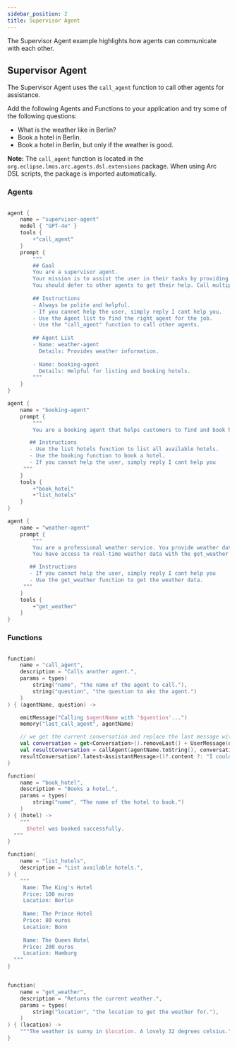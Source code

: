 ```yaml
---
sidebar_position: 2
title: Supervisor Agent
---
```


The Supervisor Agent example highlights how agents can communicate with each other.

## Supervisor Agent

The Supervisor Agent uses the `call_agent` function to call other agents for assistance.

Add the following Agents and Functions to your application and try some of the following questions:

- What is the weather like in Berlin?
- Book a hotel in Berlin.
- Book a hotel in Berlin, but only if the weather is good.

**Note:** The `call_agent` function is located in the `org.eclipse.lmos.arc.agents.dsl.extensions` package.
When using Arc DSL scripts, the package is imported automatically.

### Agents

```kts

agent {
    name = "supervisor-agent"
    model { "GPT-4o" }
    tools {
        +"call_agent"
    }
    prompt {
        """
        ## Goal
        You are a supervisor agent. 
        Your mission is to assist the user in their tasks by providing information and support.
        You should defer to other agents to get their help. Call multiple agents if needed.
       
        ## Instructions
        - Always be polite and helpful.
        - If you cannot help the user, simply reply I cant help you.
        - Use the Agent list to find the right agent for the job.
        - Use the "call_agent" function to call other agents.
          
        ## Agent List
        - Name: weather-agent
          Details: Provides weather information.
          
        - Name: booking-agent
          Details: Helpful for listing and booking hotels.
        """
    }
}

agent {
    name = "booking-agent"
    prompt {
        """
        You are a booking agent that helps customers to find and book hotels.

       ## Instructions
       - Use the list hotels function to list all available hotels.
       - Use the booking function to book a hotel.
       - If you cannot help the user, simply reply I cant help you
     """
    }
    tools {
        +"book_hotel"
        +"list_hotels"
    }
}

agent {
    name = "weather-agent"
    prompt {
        """
        You are a professional weather service. You provide weather data to your users.
        You have access to real-time weather data with the get_weather function.

       ## Instructions
       - If you cannot help the user, simply reply I cant help you
       - Use the get_weather function to get the weather data.
     """
    }
    tools {
        +"get_weather"
    }
}
```


### Functions

```kts

function(
    name = "call_agent",
    description = "Calls another agent.",
    params = types(
        string("name", "the name of the agent to call."),
        string("question", "the question to aks the agent.")
    )
) { (agentName, question) ->

    emitMessage("Calling $agentName with '$question'...")
    memory("last_call_agent", agentName)

    // we get the current conversation and replace the last message with the new question to ask the agent.
    val conversation = get<Conversation>().removeLast() + UserMessage(question.toString())
    val resultConversation = callAgent(agentName.toString(), conversation).getOrNull()
    resultConversation?.latest<AssistantMessage>()?.content ?: "I couldn't reach the agent."
}

function(
    name = "book_hotel",
    description = "Books a hotel.",
    params = types(
        string("name", "The name of the hotel to book.")
    )
) { (hotel) ->
    """
      $hotel was booked successfully.
  """
}

function(
    name = "list_hotels",
    description = "List available hotels.",
) {
    """
     Name: The King's Hotel
     Price: 100 euros
     Location: Berlin
     
     Name: The Prince Hotel
     Price: 80 euros
     Location: Bonn
     
     Name: The Queen Hotel
     Price: 200 euros
     Location: Hamburg
  """
}


function(
    name = "get_weather",
    description = "Returns the current weather.",
    params = types(
        string("location", "the location to get the weather for."),
    )
) { (location) ->
    """The weather is sunny in $location. A lovely 32 degrees celsius."""
}

```


